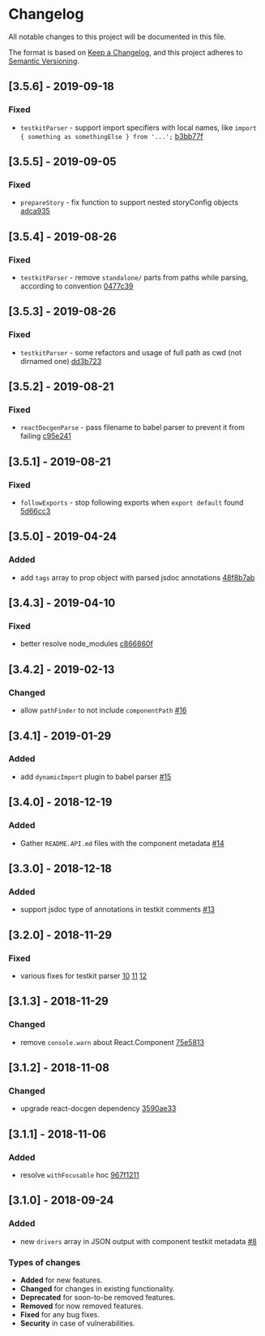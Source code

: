 # Changelog
All notable changes to this project will be documented in this file.

The format is based on [Keep a Changelog](https://keepachangelog.com/en/1.0.0/),
and this project adheres to [Semantic Versioning](https://semver.org/spec/v2.0.0.html).

## [3.5.6] - 2019-09-18
### Fixed
- `testkitParser` - support import specifiers with local names, like `import { something as somethingElse } from '...';` [b3bb77f](https://github.com/wix/react-autodocs-utils/commit/b3bb77f)

## [3.5.5] - 2019-09-05
### Fixed
- `prepareStory` - fix function to support nested storyConfig objects [adca935](https://github.com/wix/react-autodocs-utils/commit/adca935)

## [3.5.4] - 2019-08-26
### Fixed
- `testkitParser` - remove `standalone/` parts from paths while parsing, according to convention [0477c39](https://github.com/wix/react-autodocs-utils/commit/0477c39)

## [3.5.3] - 2019-08-26
### Fixed
- `testkitParser` - some refactors and usage of full path as cwd (not dirnamed one) [dd3b723](https://github.com/wix/react-autodocs-utils/commit/dd3b723b71ea38fb5cbd8ae1ad3847a63d765bbd)

## [3.5.2] - 2019-08-21
### Fixed
- `reactDocgenParse` - pass filename to babel parser to prevent it from failing [c95e241](https://github.com/wix/react-autodocs-utils/commit/c95e241)

## [3.5.1] - 2019-08-21
### Fixed
- `followExports` - stop following exports when `export default` found [5d66cc3](https://github.com/wix/react-autodocs-utils/commit/5d66cc3458270cb1a634b7519f34b47a20101880)

## [3.5.0] - 2019-04-24
### Added
- add `tags` array to prop object with parsed jsdoc annotations [48f8b7ab](https://github.com/wix/react-autodocs-utils/commit/48f8b7abc2736efb454909f1ebc3f47f2acda9cf)

## [3.4.3] - 2019-04-10
### Fixed
- better resolve node_modules [c866860f](https://github.com/wix/react-autodocs-utils/commit/c866860f9bb96d1014a1d4679d51473267df8dce)

## [3.4.2] - 2019-02-13
### Changed
- allow  `pathFinder` to not include `componentPath` [#16](https://github.com/wix/react-autodocs-utils/pull/16)

## [3.4.1] - 2019-01-29
### Added
- add `dynamicImport` plugin to babel parser [#15](https://github.com/wix/react-autodocs-utils/pull/15)

## [3.4.0] - 2018-12-19
### Added
- Gather `README.API.md` files with the component metadata [#14](https://github.com/wix/react-autodocs-utils/pull/14)


## [3.3.0] - 2018-12-18
### Added
- support jsdoc type of annotations in testkit comments [#13](https://github.com/wix/react-autodocs-utils/pull/13)


## [3.2.0] - 2018-11-29
### Fixed
- various fixes for testkit parser
  [10](https://github.com/wix/react-autodocs-utils/pull/10)
  [11](https://github.com/wix/react-autodocs-utils/pull/11)
  [12](https://github.com/wix/react-autodocs-utils/pull/12)


## [3.1.3] - 2018-11-29
### Changed
- remove `console.warn` about React.Component [75e5813](https://github.com/wix/react-autodocs-utils/commit/75e58138b1b0722f8b317fcc169e261cd651466f)


## [3.1.2] - 2018-11-08
### Changed
- upgrade react-docgen dependency [3590ae33](https://github.com/wix/react-autodocs-utils/commit/3590ae332375074d3cfb322c5d536aa207151ab4)

## [3.1.1] - 2018-11-06
### Added
- resolve `withFocusable` hoc [967f1211](https://github.com/wix/react-autodocs-utils/commit/967f1211af5f9a46ae0736278886223eadb293df)


## [3.1.0] - 2018-09-24
### Added
- new `drivers` array in JSON output with component testkit metadata [#8](https://github.com/wix/react-autodocs-utils/pull/8)

### Types of changes
* **Added** for new features.
* **Changed** for changes in existing functionality.
* **Deprecated** for soon-to-be removed features.
* **Removed** for now removed features.
* **Fixed** for any bug fixes.
* **Security** in case of vulnerabilities.
